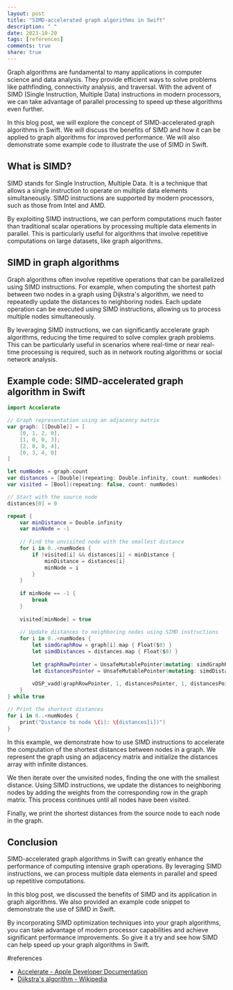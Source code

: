```yaml
---
layout: post
title: "SIMD-accelerated graph algorithms in Swift"
description: " "
date: 2023-10-20
tags: [references]
comments: true
share: true
---
```


Graph algorithms are fundamental to many applications in computer science and data analysis. They provide efficient ways to solve problems like pathfinding, connectivity analysis, and traversal. With the advent of SIMD (Single Instruction, Multiple Data) instructions in modern processors, we can take advantage of parallel processing to speed up these algorithms even further.

In this blog post, we will explore the concept of SIMD-accelerated graph algorithms in Swift. We will discuss the benefits of SIMD and how it can be applied to graph algorithms for improved performance. We will also demonstrate some example code to illustrate the use of SIMD in Swift.

## What is SIMD?

SIMD stands for Single Instruction, Multiple Data. It is a technique that allows a single instruction to operate on multiple data elements simultaneously. SIMD instructions are supported by modern processors, such as those from Intel and AMD.

By exploiting SIMD instructions, we can perform computations much faster than traditional scalar operations by processing multiple data elements in parallel. This is particularly useful for algorithms that involve repetitive computations on large datasets, like graph algorithms.

## SIMD in graph algorithms

Graph algorithms often involve repetitive operations that can be parallelized using SIMD instructions. For example, when computing the shortest path between two nodes in a graph using Dijkstra's algorithm, we need to repeatedly update the distances to neighboring nodes. Each update operation can be executed using SIMD instructions, allowing us to process multiple nodes simultaneously.

By leveraging SIMD instructions, we can significantly accelerate graph algorithms, reducing the time required to solve complex graph problems. This can be particularly useful in scenarios where real-time or near real-time processing is required, such as in network routing algorithms or social network analysis.

## Example code: SIMD-accelerated graph algorithm in Swift

```swift
import Accelerate

// Graph representation using an adjacency matrix
var graph: [[Double]] = [
    [0, 1, 2, 0],
    [1, 0, 0, 3],
    [2, 0, 0, 4],
    [0, 3, 4, 0]
]

let numNodes = graph.count
var distances = [Double](repeating: Double.infinity, count: numNodes)
var visited = [Bool](repeating: false, count: numNodes)

// Start with the source node
distances[0] = 0

repeat {
    var minDistance = Double.infinity
    var minNode = -1
    
    // Find the unvisited node with the smallest distance
    for i in 0..<numNodes {
        if !visited[i] && distances[i] < minDistance {
            minDistance = distances[i]
            minNode = i
        }
    }
    
    if minNode == -1 {
        break
    }
    
    visited[minNode] = true
    
    // Update distances to neighboring nodes using SIMD instructions
    for i in 0..<numNodes {
        let simdGraphRow = graph[i].map { Float($0) }
        let simdDistances = distances.map { Float($0) }
        
        let graphRowPointer = UnsafeMutablePointer(mutating: simdGraphRow)
        let distancesPointer = UnsafeMutablePointer(mutating: simdDistances)
        
        vDSP_vadd(graphRowPointer, 1, distancesPointer, 1, distancesPointer, 1, vDSP_Length(numNodes))
    }
} while true

// Print the shortest distances
for i in 0..<numNodes {
    print("Distance to node \(i): \(distances[i])")
}
```

In this example, we demonstrate how to use SIMD instructions to accelerate the computation of the shortest distances between nodes in a graph. We represent the graph using an adjacency matrix and initialize the distances array with infinite distances.

We then iterate over the unvisited nodes, finding the one with the smallest distance. Using SIMD instructions, we update the distances to neighboring nodes by adding the weights from the corresponding row in the graph matrix. This process continues until all nodes have been visited.

Finally, we print the shortest distances from the source node to each node in the graph.

## Conclusion

SIMD-accelerated graph algorithms in Swift can greatly enhance the performance of computing intensive graph operations. By leveraging SIMD instructions, we can process multiple data elements in parallel and speed up repetitive computations.

In this blog post, we discussed the benefits of SIMD and its application in graph algorithms. We also provided an example code snippet to demonstrate the use of SIMD in Swift.

By incorporating SIMD optimization techniques into your graph algorithms, you can take advantage of modern processor capabilities and achieve significant performance improvements. So give it a try and see how SIMD can help speed up your graph algorithms in Swift.

#references 
- [Accelerate - Apple Developer Documentation](https://developer.apple.com/documentation/accelerate)
- [Dijkstra's algorithm - Wikipedia](https://en.wikipedia.org/wiki/Dijkstra%27s_algorithm)